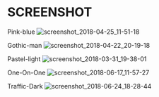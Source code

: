 # SCREENSHOT

Pink-blue
![screenshot_2018-04-25_11-51-18](https://user-images.githubusercontent.com/38096925/39349431-21cfb14a-4a25-11e8-8f16-a2c520b8f7e8.png)

Gothic-man
![screenshot_2018-04-22_20-19-18](https://user-images.githubusercontent.com/38096925/39349882-b6eef1cc-4a26-11e8-83bf-10a678b40a8f.png)

Pastel-light
![screenshot_2018-03-31_19-38-01](https://user-images.githubusercontent.com/38096925/39350121-6a0ebe2c-4a27-11e8-9e0e-e3217ae6343b.png)

One-On-One
![screenshot_2018-06-17_11-57-27](https://user-images.githubusercontent.com/38096925/41504900-4b512732-7226-11e8-9ae1-574d309e4a9e.png)

Traffic-Dark
![screenshot_2018-06-24_18-28-44](https://user-images.githubusercontent.com/38096925/42925702-33e541fe-8b59-11e8-9091-057e4cf1a55d.png)


